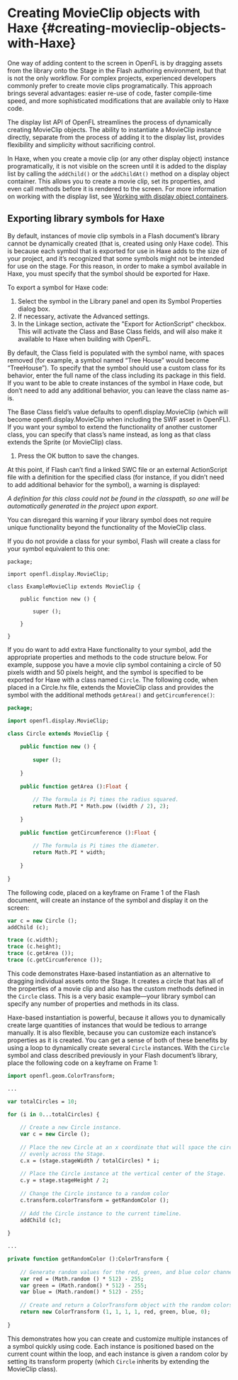 # Creating MovieClip objects with Haxe {#creating-movieclip-objects-with-Haxe}

One way of adding content to the screen in OpenFL is by dragging assets from the library onto the Stage in the Flash authoring environment, but that is not the only workflow. For complex projects, experienced developers commonly prefer to create movie clips programatically. This approach brings several advantages: easier re-use of code, faster compile-time speed, and more sophisticated modifications that are available only to Haxe code.

The display list API of OpenFL streamlines the process of dynamically creating MovieClip objects. The ability to instantiate a MovieClip instance directly, separate from the process of adding it to the display list, provides flexibility and simplicity without sacrificing control.

In Haxe, when you create a movie clip (or any other display object) instance programatically, it is not visible on the screen until it is added to the display list by calling the `addChild()` or the `addChildAt()` method on a display object container. This allows you to create a movie clip, set its properties, and even call methods before it is rendered to the screen. For more information on working with the display list, see [Working with display object containers](/display-programming/working-with-display-objects/working-with-display-object-containers.md).

## Exporting library symbols for Haxe

By default, instances of movie clip symbols in a Flash document’s library cannot be dynamically created (that is, created using only Haxe code). This is because each symbol that is exported for use in Haxe adds to the size of your project, and it’s recognized that some symbols might not be intended for use on the stage. For this reason, in order to make a symbol available in Haxe, you must specify that the symbol should be exported for Haxe.

To export a symbol for Haxe code:

1.  Select the symbol in the Library panel and open its Symbol Properties dialog box.
2.  If necessary, activate the Advanced settings.
3.  In the Linkage section, activate the "Export for ActionScript" checkbox. This will activate the Class and Base Class fields, and will also make it available to Haxe when building with OpenFL.

By default, the Class field is populated with the symbol name, with spaces removed (for example, a symbol named “Tree House” would become “TreeHouse”). To specify that the symbol should use a custom class for its behavior, enter the full name of the class including its package in this field. If you want to be able to create instances of the symbol in Haxe code, but don’t need to add any additional behavior, you can leave the class name as-is.

The Base Class field’s value defaults to openfl.display.MovieClip (which will become openfl.display.MovieClip when including the SWF asset in OpenFL). If you want your symbol to extend the functionality of another customer class, you can specify that class’s name instead, as long as that class extends the Sprite (or MovieClip) class.

1.  Press the OK button to save the changes.

At this point, if Flash can’t find a linked SWC file or an external ActionScript file with a definition for the specified class (for instance, if you didn’t need to add additional behavior for the symbol), a warning is displayed:

_A definition for this class could not be found in the classpath, so one will be automatically generated in the project upon export_.

You can disregard this warning if your library symbol does not require unique functionality beyond the functionality of the MovieClip class.

If you do not provide a class for your symbol, Flash will create a class for your symbol equivalent to this one:

```
package;

import openfl.display.MovieClip;

class ExampleMovieClip extends MovieClip {
	
	public function new () {
		
		super ();
		
	}
	
}
```

If you do want to add extra Haxe functionality to your symbol, add the appropriate properties and methods to the code structure below. For example, suppose you have a movie clip symbol containing a circle of 50 pixels width and 50 pixels height, and the symbol is specified to be exported for Haxe with a class named `Circle`. The following code, when placed in a Circle.hx file, extends the MovieClip class and provides the symbol with the additional methods `getArea()` and `getCircumference()`:

```haxe
package;

import openfl.display.MovieClip;

class Circle extends MovieClip {
	
	public function new () {
		
		super ();
		
	}
	
	public function getArea ():Float {
		
		// The formula is Pi times the radius squared.
		return Math.PI * Math.pow ((width / 2), 2);
		
	}
	
	public function getCircumference ():Float {
		
		// The formula is Pi times the diameter.
		return Math.PI * width;
		
	}
	
}
```

The following code, placed on a keyframe on Frame 1 of the Flash document, will create an instance of the symbol and display it on the screen:

```haxe
var c = new Circle ();
addChild (c);

trace (c.width);
trace (c.height);
trace (c.getArea ());
trace (c.getCircumference ());
```

This code demonstrates Haxe-based instantiation as an alternative to dragging individual assets onto the Stage. It creates a circle that has all of the properties of a movie clip and also has the custom methods defined in the `Circle` class. This is a very basic example—your library symbol can specify any number of properties and methods in its class.

Haxe-based instantiation is powerful, because it allows you to dynamically create large quantities of instances that would be tedious to arrange manually. It is also flexible, because you can customize each instance’s properties as it is created. You can get a sense of both of these benefits by using a loop to dynamically create several `Circle` instances. With the `Circle` symbol and class described previously in your Flash document’s library, place the following code on a keyframe on Frame 1:

```haxe
import openfl.geom.ColorTransform;

...

var totalCircles = 10;

for (i in 0...totalCircles) {
	
	// Create a new Circle instance.
	var c = new Circle ();
	
	// Place the new Circle at an x coordinate that will space the circles
	// evenly across the Stage.
	c.x = (stage.stageWidth / totalCircles) * i;
	
	// Place the Circle instance at the vertical center of the Stage.
	c.y = stage.stageHeight / 2;
	
	// Change the Circle instance to a random color
	c.transform.colorTransform = getRandomColor ();
	
	// Add the Circle instance to the current timeline.
	addChild (c);
	
}

...

private function getRandomColor ():ColorTransform {
	
	// Generate random values for the red, green, and blue color channels.
	var red = (Math.random () * 512) - 255;
	var green = (Math.random() * 512) - 255;
	var blue = (Math.random() * 512) - 255;
	
	// Create and return a ColorTransform object with the random colors.
	return new ColorTransform (1, 1, 1, 1, red, green, blue, 0);
	
}
```

This demonstrates how you can create and customize multiple instances of a symbol quickly using code. Each instance is positioned based on the current count within the loop, and each instance is given a random color by setting its transform property (which `Circle` inherits by extending the MovieClip class).